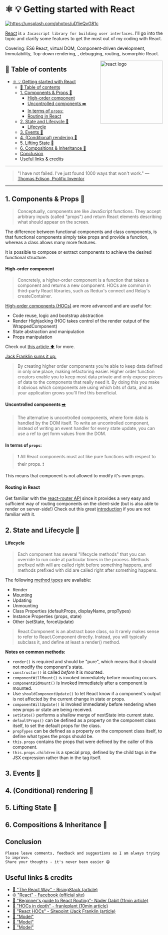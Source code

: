 # ⚛ 💡  Getting started with React

[<img src="https://images.unsplash.com/photo-1466951561471-9a9a7b99cd77?dpr=2&auto=format&fit=crop&w=767&h=513&q=80&cs=tinysrgb&crop=" alt="https://unsplash.com/photos/uD1ieQvG81c">](https://unsplash.com/photos/uD1ieQvG81c)


[React](https://facebook.github.io/react/) is `a Jacascript library for building user interfaces`. I'll go into the topic and clarify some features to get the most out of my coding with React.

Covering: ES6 React, virtual DOM, Component-driven development, Immutability, Top-down rendering, , debugging, routing, isomorphic React.

<img src="https://facebook.github.io/react/img/logo.svg" alt="react logo" height="200" align="right">

## 📄 Table of contents


<!-- toc orderedList:0 depthFrom:1 depthTo:6 -->

* [⚛ 💡  Getting started with React](#getting-started-with-react)
  * [📄 Table of contents](#table-of-contents)
  * [1. Components & Props  🔻](#1-components-props)
      * [High-order component](#high-order-component)
      * [Uncontrolled components ➡️](#uncontrolled-components-️httpsfacebookgithubioreactdocsuncontrolled-componentshtml)
      * [In terms of `props`:](#in-terms-of-props)
      * [Routing in React](#routing-in-react)
  * [2. State and Lifecycle 🔻](#2-state-and-lifecycle)
      * [Lifecycle](#lifecycle)
  * [3. Events 🔻](#3-events)
  * [4. (Conditional) rendering 🔻](#4-conditional-rendering)
  * [5. Lifting State 🔻](#5-lifting-state)
  * [6. Compositions & Inheritance 🔻](#6-compositions-inheritance)
  * [Conclusion](#conclusion)
  * [Useful links & credits](#useful-links-credits)

<!-- tocstop -->



---

>"I have not failed. I've just found 1000 ways that won't work."
― [Thomas Edison,  Prolific Inventor](https://en.wikipedia.org/wiki/Thomas_Edison)

---


## 1. Components & Props  🔻
>Conceptually, components are like JavaScript functions. They accept arbitrary inputs (called "props") and return React elements describing what should appear on the screen.

The difference between functional components and class components, is that functional components simply take props and provide a function, whereas a class allows many more features.

It is possible to compose or extract components to achieve the desired functional structure.

#### High-order component
>Concretely, a higher-order component is a function that takes a component and returns a new component.
>HOCs are common in third-party React libraries, such as Redux's connect and Relay's createContainer.

[High-order components (HOCs)](https://facebook.github.io/react/docs/higher-order-components.html) are more advanced and are useful for:
- Code reuse, logic and bootstrap abstraction
- Render Highjacking (HOC takes control of the render output of the WrappedComponent)
- State abstraction and manipulation
- Props manipulation

Check out [this article ⬆️](https://medium.com/@franleplant/react-higher-order-components-in-depth-cf9032ee6c3e#.yce1tzuw6) for more.

[Jack Franklin sums it up:](https://www.sitepoint.com/react-higher-order-components/)
>By creating higher order components you’re able to keep data defined in only one place, making refactoring easier. Higher order function creators enable you to keep most data private and only expose pieces of data to the components that really need it. By doing this you make it obvious which components are using which bits of data, and as your application grows you’ll find this beneficial.

#### Uncontrolled components [➡️](https://facebook.github.io/react/docs/uncontrolled-components.html)

>The alternative is uncontrolled components, where form data is handled by the DOM itself.
>To write an uncontrolled component, instead of writing an event handler for every state update, you can use a ref to get form values from the DOM.

#### In terms of `props`:

> ❗ All React components must act like pure functions with respect to their props. ❗

This means that component is not allowed to modify it's own props.

#### Routing in React
Get familiar with the [react-router API](https://github.com/ReactTraining/react-router/blob/master/docs/API.md#redirect) since it provides a very easy and sufficient way of routing components on the client-side (but is also able to render on server-side!)
Check out this great [introduction](https://medium.com/@dabit3/beginner-s-guide-to-react-router-53094349669#.uyatb25eu) if you are not familiar with it.

## 2. State and Lifecycle 🔻

#### Lifecycle
>Each component has several "lifecycle methods" that you can override to run code at particular times in the process. Methods prefixed with will are called right before something happens, and methods prefixed with did are called right after something happens.

The following [method types](https://facebook.github.io/react/docs/react-component.html#constructor) are available:
- Render
- Mounting
- Updating
- Unmounting
- Class Properties (defaultProps, displayName, propTypes)
- Instance Properties (props, state)
- Other (setState, forceUpdate)

>React.Component is an abstract base class, so it rarely makes sense to refer to React.Component directly. Instead, you will typically subclass it, and define at least a render() method.

**Notes on common methods:**

- `render()` is required and should be "pure", which means that it should not modify the component's state.
- `constructor()` is called *before* it is mounted.
- `componentWillMount()` is invoked immediately before mounting occurs.
- `componentDidMount()` is invoked immediately after a component is mounted.
- Use `shouldComponentUpdate()` to let React know if a component's output is not affected by the current change in state or props.
- `componentWillUpdate()` is invoked immediately before rendering when new props or state are being received.
- `setState()` performs a shallow merge of nextState into current state.
- `defaultProps()` can be defined as a property on the component class itself, to set the default props for the class.
- `propTypes` can be defined as a property on the component class itself, to define what types the props should be.
- `this.props` contains the props that were defined by the caller of this component.
- `this.props.children` is a special prop, defined by the child tags in the JSX expression rather than in the tag itself.


## 3. Events 🔻
## 4. (Conditional) rendering 🔻
## 5. Lifting State 🔻
## 6. Compositions & Inheritance 🔻


## Conclusion




```
Please leave comments, feedback and suggestions as I am always trying to improve.
Share your thoughts - it's never been easier 😄
```

## Useful links & credits
- [📄 "The React Way" - RisingStack (article)](https://blog.risingstack.com/the-react-way-getting-started-tutorial/)
- [🌐 "React" - Facebook (official site)](https://facebook.github.io/react/)
- [📄 "Beginner's guide to React Routing"- Nader Dabit (11min article)](https://medium.com/@dabit3/beginner-s-guide-to-react-router-53094349669#.uyatb25eu)
- [📄 "HOCs in depth" - franleplant (10min article)](https://medium.com/@franleplant/react-higher-order-components-in-depth-cf9032ee6c3e#.yce1tzuw6)
- [📄 "React HOCs" - Sitepoint /Jack Franklin (article)](https://www.sitepoint.com/react-higher-order-components/)
- [🔀 "Model"](hasfd)
- [🔀 "Model"](hasfd)
- [🔀 "Model"](hasfd)


<!-- Written by Daniel Deutsch (deudan1010@gmail.com) -->
